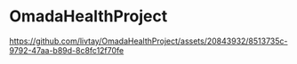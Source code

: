 # OmadaHealthProject

https://github.com/livtay/OmadaHealthProject/assets/20843932/8513735c-9792-47aa-b89d-8c8fc12f70fe

